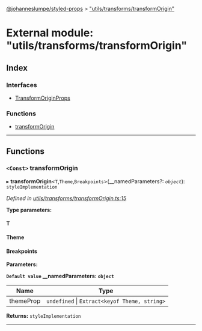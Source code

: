 [@johanneslumpe/styled-props](../README.md) > ["utils/transforms/transformOrigin"](../modules/_utils_transforms_transformorigin_.md)

# External module: "utils/transforms/transformOrigin"

## Index

### Interfaces

* [TransformOriginProps](../interfaces/_utils_transforms_transformorigin_.transformoriginprops.md)

### Functions

* [transformOrigin](_utils_transforms_transformorigin_.md#transformorigin)

---

## Functions

<a id="transformorigin"></a>

### `<Const>` transformOrigin

▸ **transformOrigin**<`T`,`Theme`,`Breakpoints`>(__namedParameters?: *`object`*): `styleImplementation`

*Defined in [utils/transforms/transformOrigin.ts:15](https://github.com/johanneslumpe/styled-props/blob/8e709f1/src/utils/transforms/transformOrigin.ts#L15)*

**Type parameters:**

#### T 
#### Theme 
#### Breakpoints 
**Parameters:**

**`Default value` __namedParameters: `object`**

| Name | Type |
| ------ | ------ |
| themeProp | `undefined` \| `Extract<keyof Theme, string>` |

**Returns:** `styleImplementation`

___

